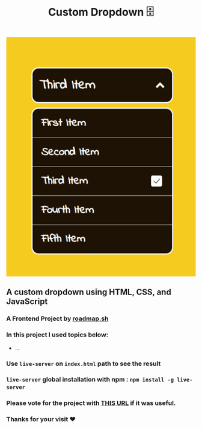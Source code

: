 <h1 align="center"> Custom Dropdown 🗄️<h1>
<p align="center">
<img align="center" width="720px" src="./img/banner.png" alt="Banner Image">
</p>

## A custom dropdown using HTML, CSS, and JavaScript

### A Frontend Project by [roadmap.sh](https://roadmap.sh/frontend/projects)

### In this project I used topics below:

-   ...

### Use `live-server` on `index.html` path to see the result

### `live-server` global installation with npm : `npm install -g live-server`

### Please vote for the project with [THIS URL]() if it was useful.

### Thanks for your visit ❤️
